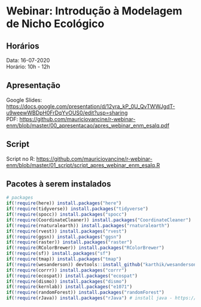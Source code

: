 # Webinar: Introdução à Modelagem de Nicho Ecológico

## Horários
Data: 16-07-2020
<br>
Horário: 10h - 12h

## Apresentação
Google Slides: https://docs.google.com/presentation/d/12yra_kP_0U_QvTWWJgdT-u9weewWBDpH0FrDqYvOUS0/edit?usp=sharing 
<br>
PDF: https://github.com/mauriciovancine/r-webinar-enm/blob/master/00_apresentacao/apres_webinar_enm_esalq.pdf

## Script
Script no R: https://github.com/mauriciovancine/r-webinar-enm/blob/master/01_script/script_apres_webinar_enm_esalq.R

## Pacotes à serem instalados
```r
# packages
if(!require(here)) install.packages("here")
if(!require(tidyverse)) install.packages("tidyverse")
if(!require(spocc)) install.packages("spocc")
if(!require(CoordinateCleaner)) install.packages("CoordinateCleaner")
if(!require(rnaturalearth)) install.packages("rnaturalearth")
if(!require(rvest)) install.packages("rvest")
if(!require(ggsn)) install.packages("ggsn")
if(!require(raster)) install.packages("raster")
if(!require(RColorBrewer)) install.packages("RColorBrewer")
if(!require(sf)) install.packages("sf")
if(!require(tmap)) install.packages("tmap")
if(!require(wesanderson)) devtools::install_github("karthik/wesanderson")
if(!require(corrr)) install.packages("corrr")
if(!require(ecospat)) install.packages("ecospat")
if(!require(dismo)) install.packages("dismo")
if(!require(kernlab)) install.packages("e1071")
if(!require(randomForest)) install.packages("randomForest")
if(!require(rJava)) install.packages("rJava") # install java - https://www.java.com/pt_BR/download/
```